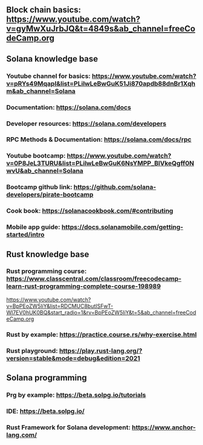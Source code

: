 ## Block chain basics: https://www.youtube.com/watch?v=gyMwXuJrbJQ&t=4849s&ab_channel=freeCodeCamp.org

## Solana knowledge base

### Youtube channel for basics: https://www.youtube.com/watch?v=pRYs49MqapI&list=PLilwLeBwGuK51Ji870apdb88dnBr1Xqhm&ab_channel=Solana

### Documentation: https://solana.com/docs

### Developer resources: https://solana.com/developers

### RPC Methods & Documentation: https://solana.com/docs/rpc

### Youtube bootcamp: https://www.youtube.com/watch?v=0P8JeL3TURU&list=PLilwLeBwGuK6NsYMPP_BlVkeQgff0NwvU&ab_channel=Solana

### Bootcamp github link: https://github.com/solana-developers/pirate-bootcamp

### Cook book: https://solanacookbook.com/#contributing

### Mobile app guide: https://docs.solanamobile.com/getting-started/intro

## Rust knowledge base

### Rust programming course: https://www.classcentral.com/classroom/freecodecamp-learn-rust-programming-complete-course-198989

https://www.youtube.com/watch?v=BpPEoZW5IiY&list=RDCMUC8butISFwT-Wl7EV0hUK0BQ&start_radio=1&rv=BpPEoZW5IiY&t=5&ab_channel=freeCodeCamp.org

### Rust by example: https://practice.course.rs/why-exercise.html

### Rust playground: https://play.rust-lang.org/?version=stable&mode=debug&edition=2021

## Solana programming

### Prg by example: https://beta.solpg.io/tutorials

### IDE: https://beta.solpg.io/

### Rust Framework for Solana development: https://www.anchor-lang.com/
